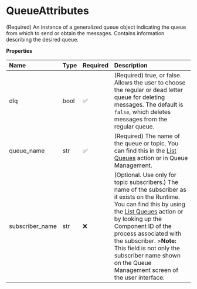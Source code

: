 # QueueAttributes

\(Required\) An instance of a generalized queue object indicating the queue from which to send or obtain the messages. Contains information describing the desired queue.

**Properties**

| Name            | Type | Required | Description                                                                                                                                                                                                                                                                                                                                                                                  |
| :-------------- | :--- | :------- | :------------------------------------------------------------------------------------------------------------------------------------------------------------------------------------------------------------------------------------------------------------------------------------------------------------------------------------------------------------------------------------------- |
| dlq             | bool | ✅       | (Required) true, or false. Allows the user to choose the regular or dead letter queue for deleting messages. The default is `false`, which deletes messages from the regular queue.                                                                                                                                                                                                          |
| queue_name      | str  | ✅       | (Required) The name of the queue or topic. You can find this in the [List Queues](/api/platformapi#tag/ListQueues) action or in Queue Management.                                                                                                                                                                                                                                            |
| subscriber_name | str  | ❌       | (Optional. Use only for topic subscribers.) The name of the subscriber as it exists on the Runtime. You can find this by using the [List Queues](/api/platformapi#tag/ListQueues) action or by looking up the Component ID of the process associated with the subscriber. \>**Note:** This field is not only the subscriber name shown on the Queue Management screen of the user interface. |

